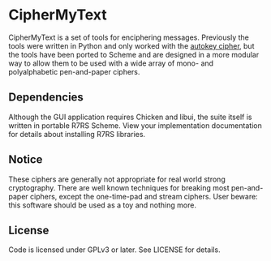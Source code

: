 CipherMyText
============
CipherMyText is a set of tools for enciphering messages. Previously the tools were written in Python and only worked with the [autokey cipher](https://en.wikipedia.org/wiki/Autokey_cipher), but the tools have been ported to Scheme and are designed in a more modular way to allow them to be used with a wide array of mono- and polyalphabetic pen-and-paper ciphers.

Dependencies
------------
Although the GUI application requires Chicken and libui, the suite itself is written in portable R7RS Scheme. View your implementation documentation for details about installing R7RS libraries.

Notice
------
These ciphers are generally not appropriate for real world strong cryptography. There are well known techniques for breaking most pen-and-paper ciphers, except the one-time-pad and stream ciphers. User beware: this software should be used as a toy and nothing more.

License
-------
Code is licensed under GPLv3 or later. See LICENSE for details.

